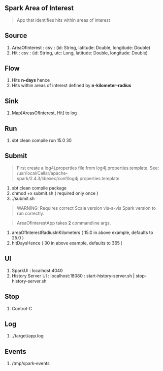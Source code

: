 Spark Area of Interest
----------------------
>App that identifies hits within areas of interest

Source
------
1. AreaOfInterest : csv : (id: String, latitude: Double, longitude: Double)
2. Hit : csv : (id: String, utc: Long, latitude: Double, longitude: Double)

Flow
----
1. Hits **n-days** hence
2. Hits within areas of interest defined by **n-kilometer-radius**

Sink
----
1. Map[AreasOfInterest, Hit] to log

Run
---
1. sbt clean compile run 15.0 30

Submit
------
>First create a log4j.properties file from log4j.properties.template.
>See: /usr/local/Cellar/apache-spark/2.4.3/libexec/conf/log4j.properties.template

1. sbt clean compile package
2. chmod +x submit.sh ( required only once )
3. ./submit.sh

>WARNING: Requires correct Scala version vis-a-vis Spark version to run correctly.

>AreaOfInterestApp takes **2** commandline args.
1. areaOfInterestRadiusInKilometers ( 15.0 in above example, defaults to 25.0 )
2. hitDaysHence ( 30 in above example, defaults to 365 )

UI
--
1. SparkUI : localhost:4040
2. History Server UI : localhost:18080 : start-history-server.sh | stop-history-server.sh

Stop
----
1. Control-C
 
Log
---
1. ./target/app.log

Events
------
1. /tmp/spark-events